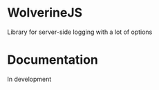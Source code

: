 WolverineJS
===========

Library for server-side logging with a lot of options

Documentation
=============

In development